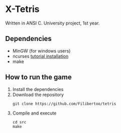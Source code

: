 # X-Tetris
Written in ANSI C. University project, 1st year.

## Dependencies
* MinGW (for windows users)
* ncurses [tutorial installation](https://e-l.unifi.it/pluginfile.php/805205/mod_resource/content/0/ncurses%20installation%20-%20en.pdf)
* make

## How to run the game
1. Install the dependencies
2. Download the repository
    ```
    git clone https://github.com/Filibertoo/tetris
    ```
3. Compile and execute
    ```
    cd src
    make
    ```